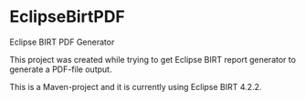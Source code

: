# EclipseBirtPDF
Eclipse BIRT PDF Generator

This project was created while trying to get Eclipse BIRT report generator to generate a PDF-file output.

This is a Maven-project and it is currently using Eclipse BIRT 4.2.2.
